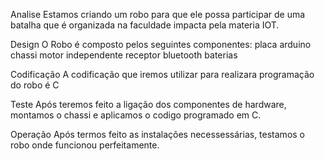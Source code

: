 

Analise 
Estamos criando um robo para que ele possa participar de uma batalha que é organizada na faculdade impacta pela materia IOT.

Design
O Robo é composto pelos seguintes componentes:
placa arduino
chassi
motor independente
receptor bluetooth
baterias

Codificação
A codificação que iremos utilizar para realizara programação do robo é C

Teste
Após teremos feito a ligação dos componentes de hardware, montamos o chassi e aplicamos o codigo programado em C.

Operação
Após termos feito as instalações necessessárias, testamos o robo onde funcionou perfeitamente.
